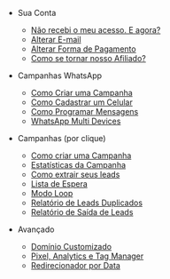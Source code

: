 - Sua Conta
  - [Não recebi o meu acesso. E agora?](/docs/nao-recebi-meu-acesso-e-agora.md)
  - [Alterar E-mail](/docs/alterar-e-mail.md)
  - [Alterar Forma de Pagamento](/docs/alterar-forma-de-pagamento.md)
  - [Como se tornar nosso Afiliado?](/docs/como-se-tornar-afiliado.md)
  
- Campanhas WhatsApp
  - [Como Criar uma Campanha](/docs/como-criar-campanhas-whatsapp.md)
  - [Como Cadastrar um Celular](/docs/como-adicionar-um-celular.md)
  - [Como Programar Mensagens](/docs/como-programar-mensagens-whatsapp.md)
  - [WhatsApp Multi Devices](/docs/como-acionar-multi-devices.md)

- Campanhas (por clique)
  - [Como criar uma Campanha](/docs/como-criar-uma-campanha.md)
  - [Estatísticas da Campanha](/docs/ver-estatisticas-campanha.md)
  - [Como extrair seus leads](/docs/extensao-redirect.md)
  - [Lista de Espera](/docs/lista-de-espera.md)
  - [Modo Loop](/docs/modo-loop.md)
  - [Relatório de Leads Duplicados](/docs/relatorio-leads-duplicados.md)
  - [Relatório de Saída de Leads](/docs/relatorio-saida-de-leads.md)

- Avançado
  - [Domínio Customizado](/docs/dominio-personalizado.md)
  - [Pixel, Analytics e Tag Manager](/docs/pixel-analytics-tagmanager.md)
  - [Redirecionador por Data](/docs/redirect-por-data.md)
